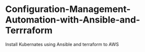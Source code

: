 # Configuration-Management-Automation-with-Ansible-and-Terrraform
Install Kubernates using Ansible and terraform to AWS 
